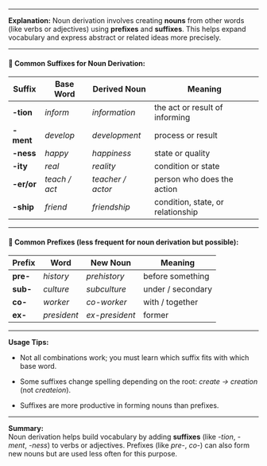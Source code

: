 
---
**Explanation:**
Noun derivation involves creating **nouns** from other words (like verbs or adjectives) using **prefixes** and **suffixes**. This helps expand vocabulary and express abstract or related ideas more precisely.

---

#### 🧷 Common **Suffixes** for Noun Derivation:

|Suffix|Base Word|Derived Noun|Meaning|
|---|---|---|---|
|**-tion**|_inform_|_information_|the act or result of informing|
|**-ment**|_develop_|_development_|process or result|
|**-ness**|_happy_|_happiness_|state or quality|
|**-ity**|_real_|_reality_|condition or state|
|**-er/or**|_teach / act_|_teacher / actor_|person who does the action|
|**-ship**|_friend_|_friendship_|condition, state, or relationship|

---

#### 🔧 Common **Prefixes** (less frequent for noun derivation but possible):

|Prefix|Word|New Noun|Meaning|
|---|---|---|---|
|**pre-**|_history_|_prehistory_|before something|
|**sub-**|_culture_|_subculture_|under / secondary|
|**co-**|_worker_|_co-worker_|with / together|
|**ex-**|_president_|_ex-president_|former|

---

**Usage Tips:**

- Not all combinations work; you must learn which suffix fits with which base word.
    
- Some suffixes change spelling depending on the root: _create → creation_ (not _createion_).
    
- Suffixes are more productive in forming nouns than prefixes.
    

---

**Summary:**  
Noun derivation helps build vocabulary by adding **suffixes** (like _-tion_, _-ment_, _-ness_) to verbs or adjectives. Prefixes (like _pre-_, _co-_) can also form new nouns but are used less often for this purpose.
